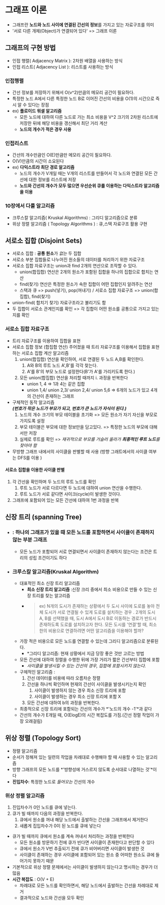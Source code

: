 # 그래프 이론 
- 그래프란 **노드와 노드 사이에 연결된 간선의 정보**를 가지고 있는 자료구조를 의미
- '서로 다른 개체(Object)가 연결되어 있다' => 그래프 이론 
## 그래프의 구현 방법
- 인접 행렬( Adjacency Matrix ): 2차원 배열을 사용하는 방식
- 인접 리스트( Adjacency List ): 리스트를 사용하는 방식 

### 인접행렬 
- 간선 정보를 저장하기 위해서 O(v^2)만큼의 메모리 공간이 필요하다.
- 특정한 노드 A에서 다른 특정한 노드 B로 이어진 간선의 비용을 O(1)의 시간으로 즉시 알 수 있다는 장점 
- ex) **플로이드 워셜 알고리즘** 
    - 모든 노드에 대하여 다른 노드로 가는 최소 비용을 V^2 크기의 2차원 리스트에 저장한 뒤에 해당 비용을 갱신해서 최단 거리 계산
    - **노드의 개수가 적은 경우 사용**
### 인접리스트 
- 간선의 개수만큼인 O(E)만큼만 메모리 공간이 필요하다.
- O(V)만큼의 시간이 소요된다
- ex) **다익스트라 최단 경로 알고리즘** 
    - 노드의 개수가 V개일 때는 V개의 리스트를 만들어서 각 노드와 연결된 모든 간선에 대한 정보를 리스트에 저장
    - **노드와 간선의 개수가 모두 많으면 우선순위 큐를 이용하는 다익스트라 알고리즘을 이용**
    
### 10장에서 다룰 알고리즘 
- 크루스칼 알고리즘( Kruskal Algorithms) : 그리디 알고리즘으로 분류
- 위상 정렬 알고리즘 ( Topology Algorithms ) : 큐,스택 자료구조 활용 구현 

## 서로소 집합 (Disjoint Sets)
- 서로소 집합 : **공통 원소**가 *없는* 두 집합
- 서로소 부분 집합들로 나누어진 원소들의 데이터를 처리하기 위한 자료구조
- 서로소 집합 자료구조는 union과 find 2개의 연산으로 조작할 수 있다. 
    - union(합집합) 연산은 2개의 원소가 포함된 집합을 하나의 집합으로 합치는 연산
    - find(찾기) 연산은 특정한 원소가 속한 집합이 어떤 집합인지 알려주는 연산
    - 스택과 큐 => push(넣기), pop(꺼내기) / 서로소 집합 자료구조 => union(합집합), find(찾기)
- union-find( 합치기 찾기) 자료구조라고 불리기도 함
- 두 집합이 서로소 관계인지를 확인 => 각 집합이 어떤 원소를 공통으로 가지고 있는지를 확인 

### 서로소 집합 자료구조 
- 트리 자료구조를 이용하여 집합을 표현
- 서로소 집합 정보 (합집합 연산) 주어졌을 때 트리 자료구조를 이용해서 집합을 표현하는 서로소 집합 계산 알고리즘
    1. union(합집합) 연산을 확인하여, 서로 연결된 두 노드 A,B를 확인한다.
        1. A와 B의 루트 노드 A',B'를 각각 찾는다.
        2. A'를 B'의 부모 노드로 설정한다(B'가 A'를 가리키도록 한다.)
    2. 모든 union(합집합) 연산을 처리할 때까지 i. 과정을 반복한다
       - union 1, 4 => 1과 4는 같은 집합 
       - union 1,4/ union 2,3/ union 2,4/ union 5,6 => 6개의 노드가 있고 4개의 간선이 존재하는 그래프
- 구체적인 동작 알고리즘    
  _**(번호가 작은 노드가 부모가 되고, 번호가 큰 노드가 자식이 된다.)**_ 
    1. 노드의 개수 크기의 부모 테이블을 초기화 => 모든 원소가 자기 자신을 부모로 가지도록 설정
    2. 부모 테이블은 부모에 대한 정보만을 담고있다. => 특정한 노드의 부모에 대해서만 저장 
    3. 실제로 루트를 확인 => _재귀적으로 부모를 거슬러 올라가 **최종적인 루트 노드**를 찾아야 함_
- 무방향 그래프 내에서의 사이클을 판별할 때 사용 (방향 그래트에서의 사이클 여부는 DFS를 이용 )
#### 서로소 집합을 이용한 사이클 판별 
1. 각 간선을 확인하며 두 노드의 루트 노드를 확인
    1. 루트 노드가 서로 다르다면 두 노드에 대하여 union 연산을 수행한다. 
    2. 루트 노드가 서로 같다면 사이크(cycle)이 발생한 것이다.
2. 그래프에 포함되어 있는 모든 간선에 대하여 1번 과정을 반복 

## 신장 트리 (spanning Tree)
- ### : 하나의 그래프가 있을 때 모든 노드를 포함하면서 사이클이 존재하지 않는 부분 그래프
    - 모든 노드가 포함되어 서로 연결되면서 사이클이 존재하지 않는다는 조건은 트리의 성립 조건이기도 하다
- ### 크루스칼 알고리즘(Kruskal Algorithm)
    - 대표적인 최소 신장 트리 알고리즘
        - **최소 신장 트리 알고리즘** :신장 크리 중에서 최소 비용으로 만들 수 있는 신장 트리를 찾는 알고리즘
        - > ex) N개의 도시가 존재하는 상황에서 두 도시 사이에 도로를 놓아 전체 도시가 서로 연결될 수 있게 도로를 설치하는 경우 . 2개의 도시 A, B를 선택했을 때, 도시 A에서 도시 B로 이동하는 경로가 반드시 존재하도록 도로를 설치하고자 한다. 모든 도시를 '연결'할 때, 최소한의 비용으로 연결하려면 어떤 알고리즘을 이용해야 할까?
    - 가장 적은 비용으로 모든 노드를 연결할 수 있는데 그리디 알고리즘으로 분류된다. 
        - *그리디 알고리즘: 현재 상황에서 지금 당장 좋은 것만 고르는 방법 
    - 모든 간선에 대하여 정렬을 수행한 뒤에 가장 거리가 짧은 간선부터 집합에 포함 
        - *사이클을 발생시킬 수 있는 간선의 경우, 집합에 포함시키지 않는다.*
    - 구체적인 알고리즘 : 
        1. 간선 데이터를 비용에 따라 오름차순 정렬
        2. 간선을 하나씩 확인하며 현재의 간선이 사이클을 발생시키는지 확인
            1. 사이클이 발생하지 않는 경우 최소 신장 트리에 포함
            2. 사이클이 발생하는 경우 최소 신장 트리에 포함 X
        3. 모든 간선에 대하여 b의 과정을 반복한다.  
    - 최종적으로 신장 트리에 포함되는 간선의 개수가 *'노드의 개수 -1'*과 같다    
    - 간선의 개수가 E개일 때, O(ElogE)의 시간 복잡도를 가짐.(간선 정렬 작업이 가장 오래걸림)
    
## 위상 정렬 (Topology Sort)
- 정렬 알고리즘 
- 순서가 정해져 있는 일련의 작업을 차례대로 수행해야 할 때 사용할 수 있는 알고리즘 
- 방향 그래프의 모든 노드를 *'방향성에 거스르지 않도록 순서대로 나열하는 것'*이다
- **진입차수**: 특정한 노드로 *들어오는* 간선의 개수 
### 위상 정렬 알고리즘
 1. 진입차수가 0인 노드를 큐에 넣는다. 
 2. 큐가 빌 때까지 다음의 과정을 반복한다.
    1. 큐에서 원소를 꺼내 해당 노드에서 출발하는 간선을 그래프에서 제거한다
    2. 새롭게 집입차수가 0이 된 노드를 큐에 넣는다
- 큐가 빌 때까지 큐에서 원소를 계속 꺼내서 처리하는 과정을 반복한다
    - 모든 원소를 방문하기 전에 큐가 빈다면 사이클이 존재한다고 판단할 수 있다
    - 큐에서 원소가 V번 추출되기 전에 큐가 비어버리면 사이클이 발생한 것 
    - 사이클이 존재하는 경우 사이클에 포함되어 있는 원소 중 어떠한 원소도 큐에 들어가지 못하기 때문
- 기본적으로 위상 정렬 문제에서는 사이클이 발생하지 않는다고 명시하는 경우가 더 많음
- **시간 복잡도** : O(V + E)
    - 차례대로 모든 노드를 확인하면서, 해당 노드에서 출발하는 간선을 차례대로 제거
    - 결과적으로 노드와 간선을 모두 확인 
    

